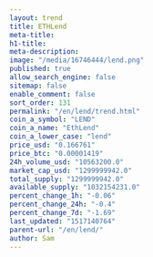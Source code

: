 ```yaml
---
layout: trend
title: ETHLend
meta-title: 
h1-title: 
meta-description: 
image: "/media/16746444/lend.png"
published: true
allow_search_engine: false
sitemap: false
enable_comment: false
sort_order: 131
permalink: "/en/lend/trend.html"
coin_a_symbol: "LEND"
coin_a_name: "EthLend"
coin_a_lower_case: "lend"
price_usd: "0.166761"
price_btc: "0.00001419"
24h_volume_usd: "10563200.0"
market_cap_usd: "1299999942.0"
total_supply: "1299999942.0"
available_supply: "1032154231.0"
percent_change_1h: "-0.06"
percent_change_24h: "-0.4"
percent_change_7d: "-1.69"
last_updated: "1517140764"
parent-url: "/en/lend/"
author: Sam
---
```



